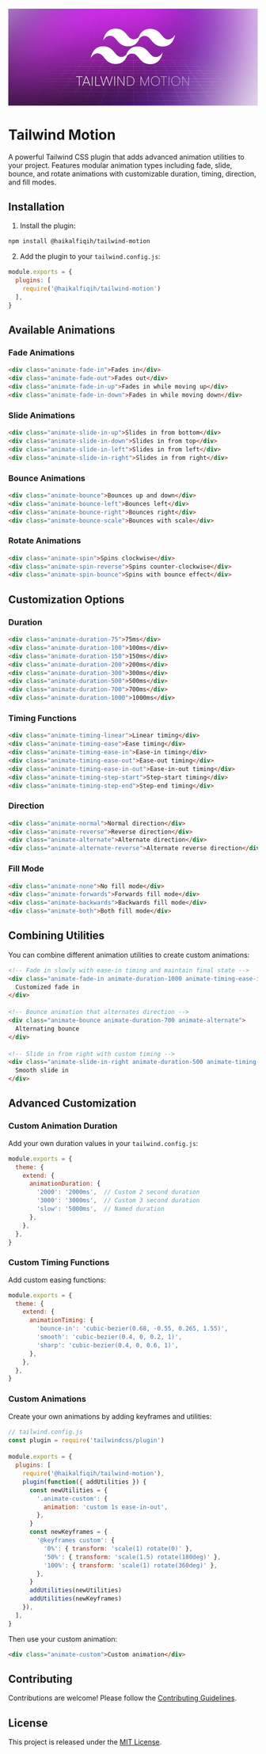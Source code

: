 ![](assets\20241201_031216_tm.png)

# Tailwind Motion

A powerful Tailwind CSS plugin that adds advanced animation utilities to your project. Features modular animation types including fade, slide, bounce, and rotate animations with customizable duration, timing, direction, and fill modes.

## Installation

1. Install the plugin:

```bash
npm install @haikalfiqih/tailwind-motion
```

2. Add the plugin to your `tailwind.config.js`:

```js
module.exports = {
  plugins: [
    require('@haikalfiqih/tailwind-motion')
  ],
}
```

## Available Animations

### Fade Animations

```html
<div class="animate-fade-in">Fades in</div>
<div class="animate-fade-out">Fades out</div>
<div class="animate-fade-in-up">Fades in while moving up</div>
<div class="animate-fade-in-down">Fades in while moving down</div>
```

### Slide Animations

```html
<div class="animate-slide-in-up">Slides in from bottom</div>
<div class="animate-slide-in-down">Slides in from top</div>
<div class="animate-slide-in-left">Slides in from left</div>
<div class="animate-slide-in-right">Slides in from right</div>
```

### Bounce Animations

```html
<div class="animate-bounce">Bounces up and down</div>
<div class="animate-bounce-left">Bounces left</div>
<div class="animate-bounce-right">Bounces right</div>
<div class="animate-bounce-scale">Bounces with scale</div>
```

### Rotate Animations

```html
<div class="animate-spin">Spins clockwise</div>
<div class="animate-spin-reverse">Spins counter-clockwise</div>
<div class="animate-spin-bounce">Spins with bounce effect</div>
```

## Customization Options

### Duration

```html
<div class="animate-duration-75">75ms</div>
<div class="animate-duration-100">100ms</div>
<div class="animate-duration-150">150ms</div>
<div class="animate-duration-200">200ms</div>
<div class="animate-duration-300">300ms</div>
<div class="animate-duration-500">500ms</div>
<div class="animate-duration-700">700ms</div>
<div class="animate-duration-1000">1000ms</div>
```

### Timing Functions

```html
<div class="animate-timing-linear">Linear timing</div>
<div class="animate-timing-ease">Ease timing</div>
<div class="animate-timing-ease-in">Ease-in timing</div>
<div class="animate-timing-ease-out">Ease-out timing</div>
<div class="animate-timing-ease-in-out">Ease-in-out timing</div>
<div class="animate-timing-step-start">Step-start timing</div>
<div class="animate-timing-step-end">Step-end timing</div>
```

### Direction

```html
<div class="animate-normal">Normal direction</div>
<div class="animate-reverse">Reverse direction</div>
<div class="animate-alternate">Alternate direction</div>
<div class="animate-alternate-reverse">Alternate reverse direction</div>
```

### Fill Mode

```html
<div class="animate-none">No fill mode</div>
<div class="animate-forwards">Forwards fill mode</div>
<div class="animate-backwards">Backwards fill mode</div>
<div class="animate-both">Both fill mode</div>
```

## Combining Utilities

You can combine different animation utilities to create custom animations:

```html
<!-- Fade in slowly with ease-in timing and maintain final state -->
<div class="animate-fade-in animate-duration-1000 animate-timing-ease-in animate-forwards">
  Customized fade in
</div>

<!-- Bounce animation that alternates direction -->
<div class="animate-bounce animate-duration-700 animate-alternate">
  Alternating bounce
</div>

<!-- Slide in from right with custom timing -->
<div class="animate-slide-in-right animate-duration-500 animate-timing-ease-out">
  Smooth slide in
</div>
```

## Advanced Customization

### Custom Animation Duration

Add your own duration values in your `tailwind.config.js`:

```js
module.exports = {
  theme: {
    extend: {
      animationDuration: {
        '2000': '2000ms',  // Custom 2 second duration
        '3000': '3000ms',  // Custom 3 second duration
        'slow': '5000ms',  // Named duration
      },
    },
  },
}
```

### Custom Timing Functions

Add custom easing functions:

```js
module.exports = {
  theme: {
    extend: {
      animationTiming: {
        'bounce-in': 'cubic-bezier(0.68, -0.55, 0.265, 1.55)',
        'smooth': 'cubic-bezier(0.4, 0, 0.2, 1)',
        'sharp': 'cubic-bezier(0.4, 0, 0.6, 1)',
      },
    },
  },
}
```

### Custom Animations

Create your own animations by adding keyframes and utilities:

```js
// tailwind.config.js
const plugin = require('tailwindcss/plugin')

module.exports = {
  plugins: [
    require('@haikalfiqih/tailwind-motion'),
    plugin(function({ addUtilities }) {
      const newUtilities = {
        '.animate-custom': {
          animation: 'custom 1s ease-in-out',
        },
      }
      const newKeyframes = {
        '@keyframes custom': {
          '0%': { transform: 'scale(1) rotate(0)' },
          '50%': { transform: 'scale(1.5) rotate(180deg)' },
          '100%': { transform: 'scale(1) rotate(360deg)' },
        },
      }
      addUtilities(newUtilities)
      addUtilities(newKeyframes)
    }),
  ],
}
```

Then use your custom animation:

```html
<div class="animate-custom">Custom animation</div>
```

## Contributing

Contributions are welcome! Please follow the [Contributing Guidelines](https://github.com/haikallfiqih/tailwind-motion/blob/main/CONTRIBUTING.md).

## License

This project is released under the [MIT License](https://opensource.org/licenses/MIT).
